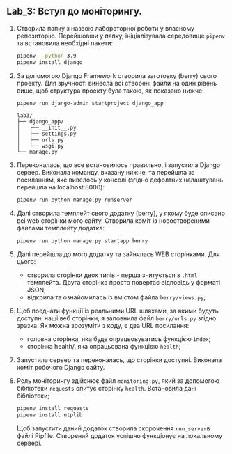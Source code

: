 ## Lab_3: Вступ до моніторингу.

1. Створила папку з назвою лабораторної роботи у власному репозиторію. Перейшовши у папку, ініціалізувала середовище `pipenv` та встановила необхідні пакети:
    ```bash
    pipenv --python 3.9
    pipenv install django
    ```
1. За допомогою Django Framework створила заготовку (berry) свого проекту. Для зручності винесла всі створені файли на один рівень вище, щоб структура проекту була такою, як показано нижче: 
    ```bash
    pipenv run django-admin startproject django_app
    ```
    ```text
    lab3/
    ├── django_app/
    │   ├── __init__.py
    │   ├── settings.py
    │   ├── urls.py
    │   └── wsgi.py
    └── manage.py
    ```
1. Переконалась, що все встановилось правильно, і запустила Django сервер. Виконала команду, вказану нижче, та перейшла за посиланням, яке вивелось у консолі (згідно дефолтних налаштувань перейшла на localhost:8000):
    ```bash
    pipenv run python manage.py runserver
    ```
1. Далі створила темплейт свого додатку (berry), у якому буде описано всі web сторінки мого сайту. Створила коміт із новоствореними файлами темплейту додатка:
    ```bash
    pipenv run python manage.py startapp berry
    ```
1. Далі перейшла до мого додатку та зайнялась WEB сторінками. Для цього:
    - створила сторінки двох типів - перша зчитується з `.html` темплейта. Друга сторінка просто повертає відповідь у форматі JSON;
    - відкрила та ознайомилась із вмістом файла `berry/views.py`;
     
1. Щоб поєднати функції із реальними URL шляхами, за якими будуть доступні наші веб сторінки, я заповнила файл `berry/urls.py` згідно зразка. Як можна зрозуміти з коду, є два URL посилання:
    - головна сторінка, яка буде опрацьовуватись функцією `index`;
    - сторінка health/, яка опрацьована функцією `health`;
1. Запустила сервер та переконалась, що сторінки доступні. Виконала коміт робочого Django сайту.
1. Роль моніторингу здійснює файл `monitoring.py`, який за допомогою бібліотеки `requests` опитує сторінку `health`. Встановила дані бібліотеки;
    ```bash
    pipenv install requests
    pipenv install ntplib
    ```
   Щоб запустити даний додаток створила скорочення `run_server`в файлі Pipfile.
   Створений додаток успішно функціонує на локальному сервері.
